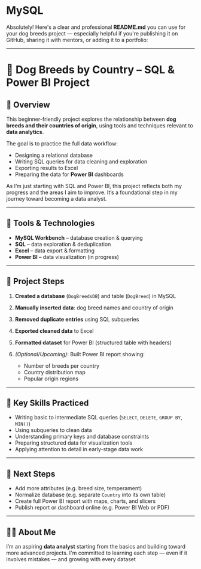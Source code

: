 # MySQL
Absolutely! Here's a clear and professional **README.md** you can use for your dog breeds project — especially helpful if you're publishing it on GitHub, sharing it with mentors, or adding it to a portfolio:

---

# 🐾 Dog Breeds by Country – SQL & Power BI Project

## 📘 Overview

This beginner-friendly project explores the relationship between **dog breeds and their countries of origin**, using tools and techniques relevant to **data analytics**.

The goal is to practice the full data workflow:

* Designing a relational database
* Writing SQL queries for data cleaning and exploration
* Exporting results to Excel
* Preparing the data for **Power BI** dashboards

As I’m just starting with SQL and Power BI, this project reflects both my progress and the areas I aim to improve. It’s a foundational step in my journey toward becoming a data analyst.

---

## 🧰 Tools & Technologies

* **MySQL Workbench** – database creation & querying
* **SQL** – data exploration & deduplication
* **Excel** – data export & formatting
* **Power BI** – data visualization (in progress)

---

## 📂 Project Steps

1. **Created a database** (`DogBreedsDB`) and table (`DogBreed`) in MySQL
2. **Manually inserted data**: dog breed names and country of origin
3. **Removed duplicate entries** using SQL subqueries
4. **Exported cleaned data** to Excel
5. **Formatted dataset** for Power BI (structured table with headers)
6. *(Optional/Upcoming)*: Built Power BI report showing:

   * Number of breeds per country
   * Country distribution map
   * Popular origin regions

---

## 📝 Key Skills Practiced

* Writing basic to intermediate SQL queries (`SELECT`, `DELETE`, `GROUP BY`, `MIN()`)
* Using subqueries to clean data
* Understanding primary keys and database constraints
* Preparing structured data for visualization tools
* Applying attention to detail in early-stage data work

---

## 🚀 Next Steps

* Add more attributes (e.g. breed size, temperament)
* Normalize database (e.g. separate `Country` into its own table)
* Create full Power BI report with maps, charts, and slicers
* Publish report or dashboard online (e.g. Power BI Web or PDF)

---

## 🙋‍♀️ About Me

I’m an aspiring **data analyst** starting from the basics and building toward more advanced projects. I'm committed to learning each step — even if it involves mistakes — and growing with every dataset
